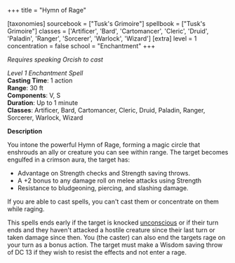 +++
title = "Hymn of Rage"

[taxonomies]
sourcebook = ["Tusk's Grimoire"]
spellbook = ["Tusk's Grimoire"]
classes = ['Artificer', 'Bard', 'Cartomancer', 'Cleric', 'Druid', 'Paladin', 'Ranger', 'Sorcerer', 'Warlock', 'Wizard']
[extra]
level = 1
concentration = false
school = "Enchantment"
+++

_Requires speaking Orcish to cast_

*Level 1 Enchantment Spell*  
**Casting Time**: 1 action  
**Range**: 30 ft  
**Components**: V, S  
**Duration**: Up to 1 minute  
**Classes**: Artificer, Bard, Cartomancer, Cleric, Druid, Paladin, Ranger, Sorcerer, Warlock, Wizard  

**Description**

You intone the powerful Hymn of Rage, forming a magic circle that enshrouds an ally or creature you can see within range. The target becomes engulfed in a crimson aura,
the target has:

- Advantage on Strength checks and Strength saving throws.
- A +2 bonus to any damage roll on melee attacks using Strength
- Resistance to bludgeoning, piercing, and slashing damage.

If you are able to cast spells, you can't cast them or concentrate on them while raging.

This spells ends early if the target is knocked [unconscious](https://2014.5e.tools/conditionsdiseases.html#unconscious_phb) or if their turn ends and they haven't attacked a hostile creature since their last turn or taken damage since then. You (the caster) can also end the targets rage on your turn as a bonus action. The target must make a Wisdom saving throw of DC 13 if they wish to resist the effects and not enter a rage.
